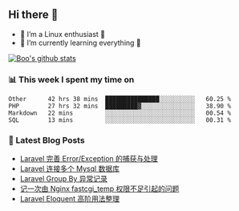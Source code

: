 ## Hi there 👋
* 🔭 I’m a Linux enthusiast 🐧️
* 🏃️ I’m currently learning everything 🏃️

[![Boo's github stats](https://github-readme-stats.vercel.app/api?username=0xAiKang)](https://github.com/anuraghazra/github-readme-stats)

<!-- [![Most Used Langs](https://github-readme-stats.vercel.app/api/top-langs/?username=0xAiKang)](https://github.com/anuraghazra/github-readme-stats) -->

### 📊 This week I spent my time on
<!--START_SECTION:waka-->
```text
Other      42 hrs 38 mins  ███████████████░░░░░░░░░░   60.25 % 
PHP        27 hrs 32 mins  █████████▓░░░░░░░░░░░░░░░   38.90 % 
Markdown   22 mins         ░░░░░░░░░░░░░░░░░░░░░░░░░   00.54 % 
SQL        13 mins         ░░░░░░░░░░░░░░░░░░░░░░░░░   00.31 % 
```
<!--END_SECTION:waka-->

### 📕 Latest Blog Posts
<!-- BLOG-POST-LIST:START -->
- [Laravel 完善 Error/Exception 的捕获与处理](https://www.0x2beace.com/laravel-improves-error-exception-capture-and-handling/)
- [Laravel 连接多个 Mysql 数据库](https://www.0x2beace.com/laravel-connects-to-multiple-mysql-databases/)
- [Laravel Group By 异常记录](https://www.0x2beace.com/laravel-uses-group-by-exception-logging/)
- [记一次由 Nginx fastcgi_temp 权限不足引起的问题](https://www.0x2beace.com/note-a-problem-caused-by-insufficient-nginx-fastcgi_temp-permission/)
- [Laravel Eloquent 高阶用法整理](https://www.0x2beace.com/laravel-eloquent-advanced-usage/)
<!-- BLOG-POST-LIST:END -->


